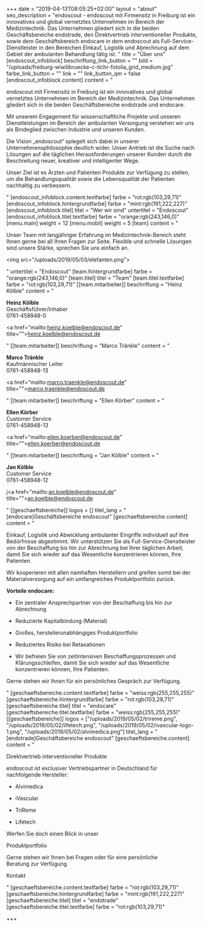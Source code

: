 +++
date = "2019-04-13T08:05:25+02:00"
layout = "about"
seo_description = "endoscout - endoscout mit Firmensitz in Freiburg ist ein innovatives und global vernetztes Unternehmen im Bereich der Medizintechnik. Das Unternehmen gliedert sich in die beiden Geschäftsbereiche endotrade, den Direktvertrieb interventioneller Produkte, sowie dem Geschäftsbereich endocare in dem endoscout als Full-Service- Dienstleister in den Bereichen EInkauf, Logistik und Abrechnung auf dem Gebiet der ambulanten Behandlung tätig ist. "
title = "Über uns"
[endoscout_infoblock]
beschriftung_link_button = ""
bild = "/uploads/freiburg-wiwilibruecke-c-tichr-fotolia_grid_medium.jpg"
farbe_link_button = ""
link = ""
link_button_qm = false
[endoscout_infoblock.content]
content = "<p>endoscout mit Firmensitz in Freiburg ist ein innovatives und global vernetztes Unternehmen im Bereich der Medizintechnik. Das Unternehmen gliedert sich in die beiden Geschäftsbereiche endotrade und endocare.</p><p>Mit unserem Engagement für wissenschaftliche Projekte und unseren Dienstleistungen im Bereich der ambulanten Versorgung verstehen wir uns als Bindeglied zwischen Industrie und unseren Kunden.</p><p>Die Vision „endoscout“ spiegelt sich dabei in unserer Unternehmensphilosophie deutlich wider. Unser Antrieb ist die Suche nach Lösungen auf die täglichen Herausforderungen unserer Kunden durch die Beschreitung neuer, kreativer und intelligenter Wege.</p><p>Unser Ziel ist es Ärzten und Patienten Produkte zur Verfügung zu stellen, um die Behandlungsqualität sowie die Lebensqualität der Patienten nachhaltig zu verbessern.</p>"
[endoscout_infoblock.content.textfarbe]
farbe = "rot:rgb(103,29,71)"
[endoscout_infoblock.hintergrundfarbe]
farbe = "mint:rgb(191,222,227)"
[endoscout_infoblock.titel]
titel = "Wer wir sind"
untertitel = "Endoscout"
[endoscout_infoblock.titel.textfarbe]
farbe = "orange:rgb(243,146,0)"
[menu.main]
weight = 12
[menu.mobil]
weight = 5
[team]
content = "<p>Unser Team mit langjähriger Erfahrung im Medizintechnik-Bereich steht Ihnen gerne bei all Ihren Fragen zur Seite. Flexible und schnelle Lösungen sind unsere Stärke, sprechen Sie uns einfach an.</p><p><img src=\"/uploads/2019/05/03/elefanten.png\"></p>"
untertitel = "Endoscout"
[team.hintergrundfarbe]
farbe = "orange:rgb(243,146,0)"
[team.titel]
titel = "Team"
[team.titel.textfarbe]
farbe = "rot:rgb(103,29,71)"
[[team.mitarbeiter]]
beschriftung = "Heinz Kölble"
content = "<p><strong>Heinz Kölble</strong><br>Geschäftsführer/Inhaber <br>0761-458948-0</p><p><a href=\"mailto:heinz.koelble@endoscout.de\" title=\"\">heinz.koelble@endoscout.de</a></p>"
[[team.mitarbeiter]]
beschriftung = "Marco Tränkle"
content = "<p><strong>Marco Tränkle</strong><br>Kaufmännischer Leiter <br>0761-458948-13</p><p><a href=\"mailto:marco.traenkle@endoscout.de\" title=\"\">marco.traenkle@endoscout.de</a></p>"
[[team.mitarbeiter]]
beschriftung = "Ellen Körber"
content = "<p><strong>Ellen Körber</strong><br>Customer Service <br>0761-458948-13</p><p><a href=\"mailto:ellen.koerber@endoscout.de\" title=\"\">ellen.koerber@endoscout.de</a></p>"
[[team.mitarbeiter]]
beschriftung = "Jan Kölble"
content = "<p><strong>Jan Kölble</strong><br>Customer Service <br>0761-458948-12</p><p>j<a href=\"mailto:an.koelble@endoscout.de\" title=\"\">an.koelble@endoscout.de</a></p>"
[[geschaeftsbereiche]]
logos = []
titel_lang = "[endocare]Geschäftsbereiche endoscout"
[geschaeftsbereiche.content]
content = "<p>Einkauf, Logistik und Abwicklung ambulanter Eingriffe individuell auf Ihre Bedürfnisse abgestimmt. Wir unterstützen Sie als Full-Service-Dienstleister <br>von der Beschaffung bis hin zur Abrechnung bei Ihrer täglichen Arbeit, <br>damit Sie sich wieder auf das Wesentliche konzentrieren können, Ihre Patienten.</p><p>Wir kooperieren mit allen namhaften Herstellern und greifen somit bei der Materialversorgung auf ein umfangreiches Produktportfolio zurück.</p><p></p><p><strong>Vorteile endocare:</strong></p><ul><li><p>Ein zentraler Ansprechpartner von der Beschaffung bis hin zur Abrechnung</p></li><li><p>Reduzierte Kapitalbindung (Material)</p></li><li><p>Großes, herstellerunabhängiges Produktportfolio</p></li><li><p>Reduziertes Risiko bei Retaxationen</p></li><li><p>Wir befreien Sie von zeitintensiven Beschaffungsprozessen und Klärungsschleifen, damit Sie sich wieder auf das Wesentliche konzentrieren können, Ihre Patienten.</p></li></ul><p>Gerne stehen wir Ihnen für ein persönliches Gespräch zur Verfügung.</p>"
[geschaeftsbereiche.content.textfarbe]
farbe = "weiss:rgb(255,255,255)"
[geschaeftsbereiche.hintergrundfarbe]
farbe = "rot:rgb(103,29,71)"
[geschaeftsbereiche.titel]
titel = "endocare"
[geschaeftsbereiche.titel.textfarbe]
farbe = "weiss:rgb(255,255,255)"
[[geschaeftsbereiche]]
logos = ["/uploads/2019/05/02/trireme.png", "/uploads/2019/05/02/lifetech.png", "/uploads/2019/05/02/ivascular-logo-1.png", "/uploads/2019/05/02/alvimedica.png"]
titel_lang = "[endotrade]Geschäftsbereiche endoscout"
[geschaeftsbereiche.content]
content = "<p>Direktvertrieb interventioneller Produkte</p><p>endoscout ist exclusiver Vertriebspartner in Deutschland für <br>nachfolgende Hersteller:</p><ul><li><p>Alvimedica</p></li><li><p>iVascular</p></li><li><p>TriReme</p></li><li><p>Lifetech</p></li></ul><p>Werfen Sie doch einen Blick in unser</p><p>Produktportfolio</p><p>Gerne stehen wir Ihnen bei Fragen oder für eine persönliche <br>Beratung zur Verfügung</p><p>Kontakt</p>"
[geschaeftsbereiche.content.textfarbe]
farbe = "rot:rgb(103,29,71)"
[geschaeftsbereiche.hintergrundfarbe]
farbe = "mint:rgb(191,222,227)"
[geschaeftsbereiche.titel]
titel = "endotrade"
[geschaeftsbereiche.titel.textfarbe]
farbe = "rot:rgb(103,29,71)"

+++
